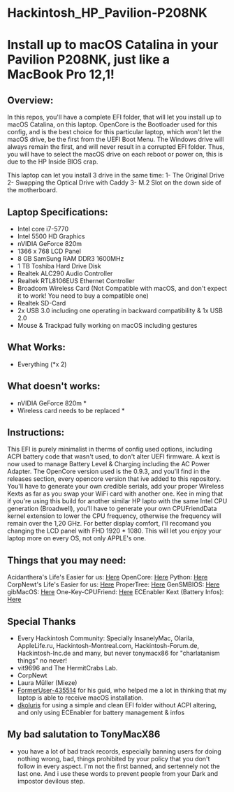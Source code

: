 # Hackintosh_HP_Pavilion-P208NK

# Install up to macOS Catalina in your Pavilion P208NK, just like a MacBook Pro 12,1!

## Overview:

In this repos, you'll have a complete EFI folder, that will let you install up to macOS Catalina, on this laptop.
OpenCore is the Bootloader used for this config, and is the best choice for this particular laptop, which won't let the macOS drive, be the first from the UEFI Boot Menu. The Windows drive will always remain the first, and will never result in a corrupted EFI folder. Thus, you will have to select the macOS drive on each reboot or power on, this is due to the HP Inside BIOS crap.

This laptop can let you install 3 drive in the same time:
1- The Original Drive
2- Swapping the Optical Drive with Caddy
3- M.2 Slot on the down side of the motherboard.

## Laptop Specifications:
- Intel core i7-5770
- Intel 5500 HD Graphics
- nVIDIA GeForce 820m
- 1366 x 768 LCD Panel
- 8 GB SamSung RAM DDR3 1600MHz
- 1 TB Toshiba Hard Drive Disk
- Realtek ALC290 Audio Controller
- Realtek RTL8106EUS Ethernet Controller
- Broadcom Wireless Card (Not Compatible with macOS, and don't expect it to work! You need to buy a compatible one)
- Realtek SD-Card
- 2x USB 3.0 including one operating in backward compatibility & 1x USB 2.0
- Mouse & Trackpad fully working on macOS including gestures

## What Works:
- Everything (*x 2)

## What doesn't works:
- nVIDIA GeForce 820m *
- Wireless card needs to be replaced *

## Instructions:
This EFI is purely minimalist in therms of config used options, including ACPI battery code that wasn't used, to don't alter UEFI firmware. A kext is now used to manage Battery Level & Charging including the AC Power Adapter.
The OpenCore version used is the 0.9.3, and you'll find in the releases section, every opencore version that ive added to this repository. You'll have to generate your own credible serials, add your proper Wireless Kexts as far as you swap your WiFi card with another one.
Kee in ming that if you're using this build for another similar HP lapto with the same Intel CPU generation (Broadwell), you'll have to generate your own CPUFriendData kernel extension to lower the CPU frequency, otherwise the frequency will remain over the 1,20 GHz.
For better display comfort, i'll recomand you changing the LCD panel with FHD 1920 * 1080. This will let you enjoy your laptop more on every OS, not only APPLE's one.

## Things that you may need:
Acidanthera's Life's Easier for us: [Here]([url](https://github.com/acidanthera))
OpenCore: [Here]([url](https://github.com/acidanthera/OpenCorePkg))
Python: [Here]([url](https://www.python.org/downloads/))
CorpNewt's Life's Easier for us: [Here]([url](https://github.com/corpnewt))
ProperTree: [Here]([url](https://github.com/corpnewt/ProperTree))
GenSMBIOS: [Here]([url](https://github.com/corpnewt/GenSMBIOS))
gibMacOS: [Here]([url](https://github.com/corpnewt/gibMacOS))
One-Key-CPUFriend: [Here]([url](https://github.com/stevezhengshiqi/one-key-cpufriend))
ECEnabler Kext (Battery Infos): [Here]([url](https://github.com/1Revenger1/ECEnabler))

## Special Thanks
- Every Hackintosh Community: Specially InsanelyMac, Olarila, AppleLife.ru, Hackintosh-Montreal.com, Hackintosh-Forum.de, Hackintosh-Inc.de and many, but never tonymacx86 for "charlatanism things" no never! 
- vit9696 and The HermitCrabs Lab.
- CorpNewt
- Laura Müller (Mieze)
- [FormerUser-435514]([url](https://www.tonymacx86.com/threads/guide-hp-pavilion-15-ab216tx-catalina-using-opencore.285539/)) for his guid, who helped me a lot in thinking that my laptop is able to receive macOS installation.
- [dkoluris]([url](https://github.com/dkoluris/HP-PROBOOK-470-G2-OpenCore)) for using a simple and clean EFI folder without ACPI altering, and only using ECEnabler for battery management & infos

## My bad salutation to TonyMacX86
- you have a lot of bad track records, especially banning users for doing nothing wrong, bad, things prohibited by your policy that you don't follow in every aspect. I'm not the first banned, and sertennely not the last one. And i use these words to prevent people from your Dark and impostor devilous step. 
